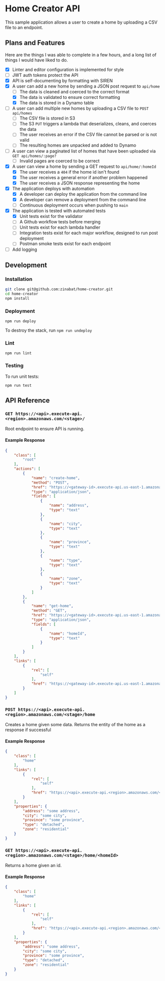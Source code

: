 # Home Creator API

This sample application allows a user to create a home by uploading a CSV file to an endpoint.

## Plans and Features

Here are the things I was able to complete in a few hours, and a long list of things I would have liked to do.

- [x] Linter and editor configuration is implemented for style
- [ ] JWT auth tokens protect the API
- [x] API is self-documenting by formatting with SIREN
- [x] A user can add a new home by sending a JSON post request to `api/home`
  - [ ] The data is cleaned and coerced to the correct format
  - [x] The data is validated to ensure correct formatting
  - [x] The data is stored in a Dynamo table
- [ ] A user can add multiple new homes by uploading a CSV file to `POST api/homes`
  - [ ] The CSV file is stored in S3
  - [ ] The S3 `PUT` triggers a lambda that deserializes, cleans, and coerces the data
  - [ ] The user receives an error if the CSV file cannot be parsed or is not valid
  - [ ] The resulting homes are unpacked and added to Dynamo
- [ ] A user can view a paginated list of homes that have been uploaded via `GET api/homes/:page?`
  - [ ] Invalid pages are coerced to be correct
- [x] A user can view a home by sending a GET request to `api/home/:homeId`
  - [x] The user receives a `404` if the home id isn't found
  - [x] The user receives a general error if another problem happened
  - [x] The user receives a JSON response representing the home
- [x] The application deploys with automation
  - [x] A developer can deploy the application from the command line
  - [x] A developer can remove a deployment from the command line
  - [ ] Continuous deployment occurs when pushing to `main`
- [x] The application is tested with automated tests
  - [x] Unit tests exist for the validator
  - [ ] A Github workflow tests before merging
  - [ ] Unit tests exist for each lambda handler
  - [ ] Integration tests exist for each major workflow, designed to run post deployment
  - [ ] Postman smoke tests exist for each endpoint
- [ ] Add logging

## Development

### Installation

```sh
git clone git@github.com:zinabat/home-creator.git
cd home-creator
npm install
```

### Deployment

`npm run deploy`

To destroy the stack, run `npm run undeploy`

### Lint

`npm run lint`

### Testing

To run unit tests:

`npm run test`

## API Reference

### `GET https://<api>.execute-api.<region>.amazonaws.com/<stage>/`

Root endpoint to ensure API is running.

#### Example Response

```json
{
    "class": [
        "root"
    ],
    "actions": [
        {
            "name": "create-home",
            "method": "POST",
            "href": "https://<gateway-id>.execute-api.us-east-1.amazonaws.com/dev/home",
            "type": "application/json",
            "fields": [
                {
                    "name": "address",
                    "type": "text"
                },
                {
                    "name": "city",
                    "type": "text"
                },
                {
                    "name": "province",
                    "type": "text"
                },
                {
                    "name": "type",
                    "type": "text"
                },
                {
                    "name": "zone",
                    "type": "text"
                }
            ]
        },
        {
            "name": "get-home",
            "method": "GET",
            "href": "https://<gateway-id>.execute-api.us-east-1.amazonaws.com/dev/home",
            "type": "application/json",
            "fields": [
                {
                    "name": "homeId",
                    "type": "text"
                }
            ]
        }
    ],
    "links": [
        {
            "rel": [
                "self"
            ],
            "href": "https://<gateway-id>.execute-api.us-east-1.amazonaws.com"
        }
    ]
}
```

### `POST https://<api>.execute-api.<region>.amazonaws.com/<stage>/home`

Creates a home given some data. Returns the entity of the home as a response if successful

#### Example Response

```json
{
    "class": [
        "home"
    ],
    "links": [
        {
            "rel": [
                "self"
            ],
            "href": "https://<api>.execute-api.<region>.amazonaws.com/<stage>/home/<homeid>"
        }
    ],
    "properties": {
        "address": "some address",
        "city": "some city",
        "province": "some province",
        "type": "detached",
        "zone": "residential"
    }
}
```

### `GET https://<api>.execute-api.<region>.amazonaws.com/<stage>/home/<homeId>`

Returns a home given an id.

#### Example Response

```json
{
    "class": [
        "home"
    ],
    "links": [
        {
            "rel": [
                "self"
            ],
            "href": "https://<api>.execute-api.<region>.amazonaws.com/<stage>/home/<homeid>"
        }
    ],
    "properties": {
        "address": "some address",
        "city": "some city",
        "province": "some province",
        "type": "detached",
        "zone": "residential"
    }
}
```
